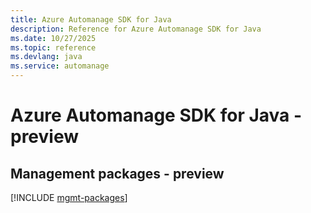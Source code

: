 ```yaml
---
title: Azure Automanage SDK for Java
description: Reference for Azure Automanage SDK for Java
ms.date: 10/27/2025
ms.topic: reference
ms.devlang: java
ms.service: automanage
---
```

# Azure Automanage SDK for Java - preview

## Management packages - preview
[!INCLUDE [mgmt-packages](automanage-mgmt-index.md)]